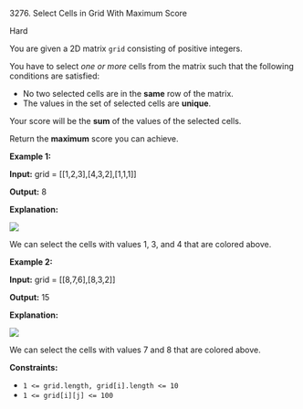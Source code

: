 3276\. Select Cells in Grid With Maximum Score

Hard

You are given a 2D matrix `grid` consisting of positive integers.

You have to select _one or more_ cells from the matrix such that the following conditions are satisfied:

*   No two selected cells are in the **same** row of the matrix.
*   The values in the set of selected cells are **unique**.

Your score will be the **sum** of the values of the selected cells.

Return the **maximum** score you can achieve.

**Example 1:**

**Input:** grid = [[1,2,3],[4,3,2],[1,1,1]]

**Output:** 8

**Explanation:**

![](https://assets.leetcode.com/uploads/2024/07/29/grid1drawio.png)

We can select the cells with values 1, 3, and 4 that are colored above.

**Example 2:**

**Input:** grid = [[8,7,6],[8,3,2]]

**Output:** 15

**Explanation:**

![](https://assets.leetcode.com/uploads/2024/07/29/grid8_8drawio.png)

We can select the cells with values 7 and 8 that are colored above.

**Constraints:**

*   `1 <= grid.length, grid[i].length <= 10`
*   `1 <= grid[i][j] <= 100`